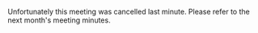 Unfortunately this meeting was cancelled last minute. Please refer to the next month's meeting minutes.
